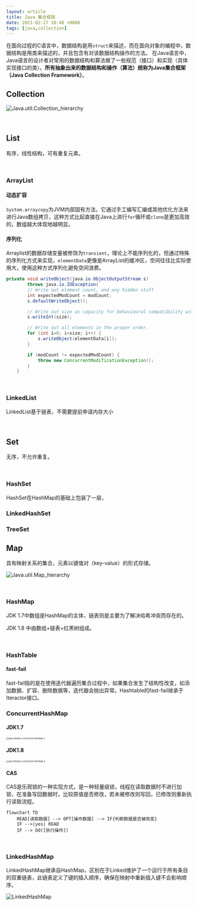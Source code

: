 ```yaml
---
layout: article
title: Java 集合框架
date: 2021-02-27 10:48 +0800
tags: [java,collection]
---
```


在面向过程的C语言中，数据结构是用`struct`来描述，而在面向对象的编程中，数据结构是用类来描述的，并且包含有对该数据结构操作的方法。
在Java语言中，Java语言的设计者对常用的数据结构和算法做了一些规范（接口）和实现（具体实现接口的类）。**所有抽象出来的数据结构和操作（算法）统称为Java集合框架（Java Collection Framework）**。

<!--more-->

## Collection

![Java.util.Collection_hierarchy](https://s2.loli.net/2022/08/26/kOxWiFhHC5yXs91.jpg)

<br>

## List

有序，线性结构，可有重复元素。

<br>

### ArrayList

#### 动态扩容

`System.arraycopy`为JVM内部固有方法，它通过手工编写汇编或其他优化方法来进行Java数组拷贝，这种方式比起直接在Java上进行`for`循环或`clone`是更加高效的，数组越大体现地越明显。

#### 序列化

Arraylist的数据存储变量被修饰为`transient`，理论上不能序列化的，但通过特殊的序列化方式来实现，`elementData`更像是ArrayList的缓冲区，空间往往比实际使用大，使用这种方式序列化避免空间浪费。
```java
private void writeObject(java.io.ObjectOutputStream s)
        throws java.io.IOException{
        // Write out element count, and any hidden stuff
        int expectedModCount = modCount;
        s.defaultWriteObject();

        // Write out size as capacity for behavioural compatibility with clone()
        s.writeInt(size);

        // Write out all elements in the proper order.
        for (int i=0; i<size; i++) {
            s.writeObject(elementData[i]);
        }

        if (modCount != expectedModCount) {
            throw new ConcurrentModificationException();
        }
    }
```

<br>

### LinkedList

LinkedList基于链表，不需要提前申请内存大小

<br>

## Set

无序，不允许重复。

<br>

### HashSet

HashSet在HashMap的基础上包装了一层，

### LinkedHashSet

### TreeSet



## Map

具有映射关系的集合，元素以键值对（key-value）的形式存储。

![Java.util.Map_hierarchy](https://s2.loli.net/2022/08/26/RULw2c5gkdN1iPZ.jpg)

<br>

### HashMap

JDK 1.7中数组是HashMap的主体，链表则是主要为了解决哈希冲突而存在的。

JDK 1.8 中由数组+链表+红黑树组成。

<br>

### HashTable

#### fast-fail

fast-fail指的是在使用迭代器遍历集合过程中，如果集合发生了结构性改变，如添加数据、扩容、删除数据等，迭代器会抛出异常。Hashtable的fast-fail继承于Iteractor接口。

### ConcurrentHashMap

#### JDK1.7

<img src="https://s2.loli.net/2022/08/26/oOrGkuspinlthHv.png" alt="java-thread-x-concurrent-hashmap-1" style="zoom: 40%;" />

#### JDK1.8

<img src="https://s2.loli.net/2022/08/26/zv7oc3eySFwJ4W2.png" alt="java-thread-x-concurrent-hashmap-2" style="zoom: 40%;" />

#### CAS

CAS是乐观锁的一种实现方式，是一种轻量级锁，线程在读取数据时不进行加锁，在准备写回数据时，比较原值是否修改，若未被修改则写回，已修改则重新执行读取流程。

```mermaid
flowchart TD
    READ[读取数据] --> OPT[操作数据] --> IF{判断数据是否被改变}
    IF -->|yes| READ
    IF --> DO([执行操作])
```

<br>

### LinkedHashMap

LinkedHashMap继承自HashMap，区别在于Linked维护了一个运行于所有条目的双重链表，此链表定义了键的插入顺序，确保在映射中重新插入键不会影响顺序。

![LinkedHashMap](https://s2.loli.net/2022/08/26/jFUzTmaJeAp5Eg8.png)

<br><br>
